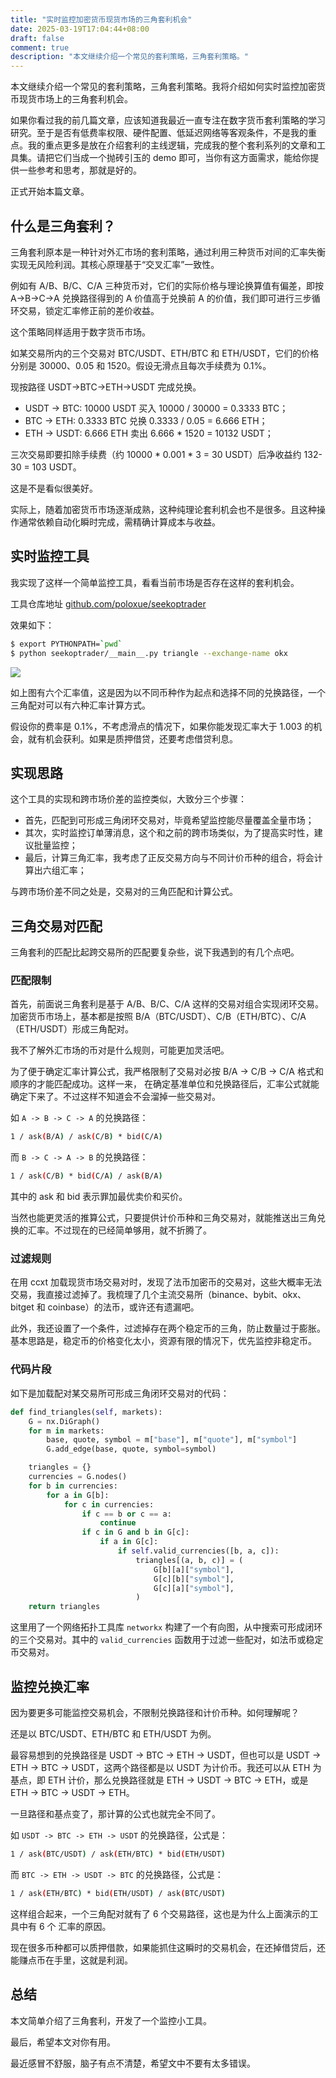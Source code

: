 ```yaml
---
title: "实时监控加密货币现货市场的三角套利机会"
date: 2025-03-19T17:04:44+08:00
draft: false
comment: true
description: "本文继续介绍一个常见的套利策略，三角套利策略。"
---
```


本文继续介绍一个常见的套利策略，三角套利策略。我将介绍如何实时监控加密货币现货市场上的三角套利机会。

如果你看过我的前几篇文章，应该知道我最近一直专注在数字货币套利策略的学习研究。至于是否有低费率权限、硬件配置、低延迟网络等客观条件，不是我的重点。我的重点更多是放在介绍套利的主线逻辑，完成我的整个套利系列的文章和工具集。请把它们当成一个抛砖引玉的 demo 即可，当你有这方面需求，能给你提供一些参考和思考，那就是好的。

正式开始本篇文章。

## 什么是三角套利？

三角套利原本是一种针对外汇市场的套利策略，通过利用三种货币对间的汇率失衡实现无风险利润。其核心原理基于“交叉汇率”一致性。

例如有 A/B、B/C、C/A 三种货币对，它们的实际价格与理论换算值有偏差，即按 A→B→C→A 兑换路径得到的 A 价值高于兑换前 A 的价值，我们即可进行三步循环交易，锁定汇率修正前的差价收益。

这个策略同样适用于数字货币市场。

如某交易所内的三个交易对 BTC/USDT、ETH/BTC 和 ETH/USDT，它们的价格分别是 30000、0.05 和 1520。假设无滑点且每次手续费为 0.1%。

现按路径 USDT→BTC→ETH→USDT 完成兑换。

- USDT -> BTC: 10000 USDT 买入 10000 / 30000 = 0.3333 BTC；
- BTC  -> ETH: 0.3333 BTC 兑换 0.3333 / 0.05 = 6.666 ETH；
- ETH -> USDT: 6.666 ETH 卖出 6.666 * 1520 = 10132 USDT；

三次交易即要扣除手续费（约 10000 * 0.001 * 3 = 30 USDT）后净收益约 132-30 = 103 USDT。

这是不是看似很美好。

实际上，随着加密货币市场逐渐成熟，这种纯理论套利机会也不是很多。且这种操作通常依赖自动化瞬时完成，需精确计算成本与收益。

## 实时监控工具

我实现了这样一个简单监控工具，看看当前市场是否存在这样的套利机会。

工具仓库地址 [github.com/poloxue/seekoptrader](https://github.com/poloxue/seekoptrader/tree/v0.0.2)

效果如下：

```bash
$ export PYTHONPATH=`pwd`
$ python seekoptrader/__main__.py triangle --exchange-name okx
```

![](https://cdn.jsdelivr.net/gh/poloxue/images@seekoptrader/04.png)

如上图有六个汇率值，这是因为以不同币种作为起点和选择不同的兑换路径，一个三角配对可以有六种汇率计算方式。

假设你的费率是 0.1%，不考虑滑点的情况下，如果你能发现汇率大于 1.003 的机会，就有机会获利。如果是质押借贷，还要考虑借贷利息。

## 实现思路

这个工具的实现和跨市场价差的监控类似，大致分三个步骤：

- 首先，匹配到可形成三角闭环交易对，毕竟希望监控能尽量覆盖全量市场；
- 其次，实时监控订单薄消息，这个和之前的跨市场类似，为了提高实时性，建议批量监控；
- 最后，计算三角汇率，我考虑了正反交易方向与不同计价币种的组合，将会计算出六组汇率；

与跨市场价差不同之处是，交易对的三角匹配和计算公式。

## 三角交易对匹配

三角套利的匹配比起跨交易所的匹配要复杂些，说下我遇到的有几个点吧。

### 匹配限制

首先，前面说三角套利是基于 A/B、B/C、C/A 这样的交易对组合实现闭环交易。加密货币市场上，基本都是按照 B/A（BTC/USDT）、C/B（ETH/BTC）、C/A（ETH/USDT）形成三角配对。

我不了解外汇市场的币对是什么规则，可能更加灵活吧。

为了便于确定汇率计算公式，我严格限制了交易对必按 B/A -> C/B -> C/A 格式和顺序的才能匹配成功。这样一来， 在确定基准单位和兑换路径后，汇率公式就能确定下来了。不过这样不知道会不会溜掉一些交易对。

如 `A -> B -> C -> A` 的兑换路径：

```bash
1 / ask(B/A) / ask(C/B) * bid(C/A)
```

而 `B -> C -> A -> B` 的兑换路径：

```bash
1 / ask(C/B) * bid(C/A) / ask(B/A)
```

其中的 ask 和 bid 表示罪加最优卖价和买价。

当然也能更灵活的推算公式，只要提供计价币种和三角交易对，就能推送出三角兑换的汇率。不过现在的已经简单够用，就不折腾了。

### 过滤规则

在用 ccxt 加载现货市场交易对时，发现了法币加密币的交易对，这些大概率无法交易，我直接过滤掉了。我梳理了几个主流交易所（binance、bybit、okx、bitget 和 coinbase）的法币，或许还有遗漏吧。

此外，我还设置了一个条件，过滤掉存在两个稳定币的三角，防止数量过于膨胀。基本思路是，稳定币的价格变化太小，资源有限的情况下，优先监控非稳定币。

### 代码片段

如下是加载配对某交易所可形成三角闭环交易对的代码：

```python
def find_triangles(self, markets):
    G = nx.DiGraph()
    for m in markets:
        base, quote, symbol = m["base"], m["quote"], m["symbol"]
        G.add_edge(base, quote, symbol=symbol)

    triangles = {}
    currencies = G.nodes()
    for b in currencies:
        for a in G[b]:
            for c in currencies:
                if c == b or c == a:
                    continue
                if c in G and b in G[c]:
                    if a in G[c]:
                        if self.valid_currencies([b, a, c]):
                            triangles[(a, b, c)] = (
                                G[b][a]["symbol"],
                                G[c][b]["symbol"],
                                G[c][a]["symbol"],
                            )
    return triangles
```

这里用了一个网络拓扑工具库 `networkx` 构建了一个有向图，从中搜索可形成闭环的三个交易对。其中的 `valid_currencies` 函数用于过滤一些配对，如法币或稳定币交易对。

## 监控兑换汇率

因为要更多可能监控交易机会，不限制兑换路径和计价币种。如何理解呢？

还是以 BTC/USDT、ETH/BTC 和 ETH/USDT 为例。

最容易想到的兑换路径是 USDT -> BTC -> ETH -> USDT，但也可以是 USDT -> ETH -> BTC -> USDT，这两个路径都是以 USDT 为计价币。我还可以从 ETH 为基点，即 ETH 计价，那么兑换路径就是 ETH -> USDT -> BTC -> ETH，或是 ETH -> BTC -> USDT -> ETH。

一旦路径和基点变了，那计算的公式也就完全不同了。


如 `USDT -> BTC -> ETH -> USDT` 的兑换路径，公式是：

```bash
1 / ask(BTC/USDT) / ask(ETH/BTC) * bid(ETH/USDT)
```

而 `BTC -> ETH -> USDT -> BTC` 的兑换路径，公式是：

```bash
1 / ask(ETH/BTC) * bid(ETH/USDT) / ask(BTC/USDT)
```

这样组合起来，一个三角配对就有了 6 个交易路径，这也是为什么上面演示的工具中有 6 个 汇率的原因。

现在很多币种都可以质押借款，如果能抓住这瞬时的交易机会，在还掉借贷后，还能赚点币在手里，这就是利润。

## 总结

本文简单介绍了三角套利，开发了一个监控小工具。

最后，希望本文对你有用。

最近感冒不舒服，脑子有点不清楚，希望文中不要有太多错误。
